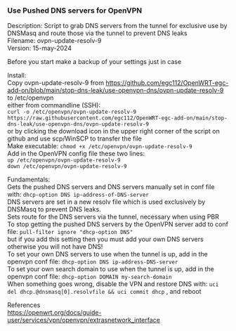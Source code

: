 ### Use Pushed DNS servers for OpenVPN
 Description: Script to grab DNS servers from the tunnel for exclusive use by DNSMasq and route those via the tunnel to prevent DNS leaks  
 Filename: ovpn-update-resolv-9  
 Version: 15-may-2024  
   
 Before you start make a backup of your settings just in case  
   
 Install:  
   Copy ovpn-update-resolv-9 from https://github.com/egc112/OpenWRT-egc-add-on/blob/main/stop-dns-leak/use-openvpn-dns/ovpn-update-resolv-9 to /etc/openvpn  
   either from commandline (SSH):  
     `curl -o /etc/openvpn/ovpn-update-resolv-9 https://raw.githubusercontent.com/egc112/OpenWRT-egc-add-on/main/stop-dns-leak/use-openvpn-dns/ovpn-update-resolv-9`  
   or by clicking the download icon in the upper right corner of the script on github and use scp/WinSCP to transfer the file  
  Make executable: `chmod +x /etc/openvpn/ovpn-update-resolv-9`  
  Add in the OpenVPN config file these two lines:  
   `up /etc/openvpn/ovpn-update-resolv-9`  
   `down /etc/openvpn/ovpn-update-resolv-9`  
    
 Fundamentals:  
  Gets the pushed DNS servers and DNS servers manually set in conf file with: `dhcp-option DNS ip-address-of-DNS-server`  
  DNS servers are set in a new resolv file which is used exclusively by DNSMasq to prevent DNS leaks.  
  Sets route for the DNS servers via the tunnel, necessary when using PBR  
  To stop getting the pushed DNS servers by the OpenVPN server add to conf file: `pull-filter ignore "dhcp-option DNS"`  
     but if you add this setting then you must add your own DNS servers otherwise you will not have DNS!  
  To set your own DNS servers to use when the tunnel is up, add in the openvpn conf file: `dhcp-option DNS ip-address-DNS-server`  
  To set your own search domain to use when the tunnel is up, add in the openvpn conf file: `dhcp-option DOMAIN my-search-domain`  
  When something goes wrong, disable the VPN and restore DNS with: `uci del dhcp.@dnsmasq[0].resolvfile && uci commit dhcp` , and reboot  

References  
 https://openwrt.org/docs/guide-user/services/vpn/openvpn/extrasnetwork_interface 

